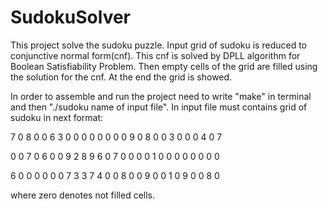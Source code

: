 # SudokuSolver
This project solve the sudoku puzzle. Input grid of sudoku is reduced to conjunctive normal form(cnf). This cnf is solved by DPLL algorithm for Boolean Satisfiability Problem. Then empty cells of the grid are filled using the solution for the cnf. At the end the grid is showed.

In order to assemble and run the project need to write "make" in terminal and then "./sudoku name of input file". In input file must contains grid of sudoku in next format: 


7 0 8   0 0 6   3 0 0
0 0 0   0 0 0   9 0 8
0 0 3   0 0 0   4 0 7

0 0 7   0 6 0   0 9 2
8 9 6   0 7 0   0 0 0
1 0 0   0 0 0   0 0 0

6 0 0   0 0 0   0 7 3
3 7 4   0 0 8   0 0 9
0 0 1   0 9 0   0 8 0

where zero denotes not filled cells.
